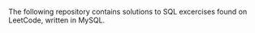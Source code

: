 The following repository contains solutions to SQL excercises found on LeetCode, written in MySQL. 

